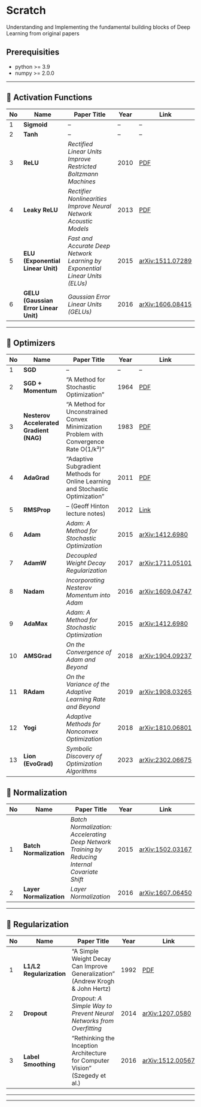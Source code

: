 # Scratch
Understanding and Implementing the fundamental building blocks of Deep Learning from original papers

## Prerequisities
- python >= 3.9
- numpy >= 2.0.0

---
## 🔸 Activation Functions

| No | Name | Paper Title | Year | Link |
|----|------|--------------|------|------|
| 1 | **Sigmoid** | – | – | – |
| 2 | **Tanh** | – | – | – |
| 3 | **ReLU** | *Rectified Linear Units Improve Restricted Boltzmann Machines* | 2010 | [PDF](https://www.cs.toronto.edu/~hinton/absps/reluICML.pdf) |
| 4 | **Leaky ReLU** | *Rectifier Nonlinearities Improve Neural Network Acoustic Models* | 2013 | [PDF](https://arxiv.org/abs/1303.2662) |
| 5 | **ELU (Exponential Linear Unit)** | *Fast and Accurate Deep Network Learning by Exponential Linear Units (ELUs)* | 2015 | [arXiv:1511.07289](https://arxiv.org/abs/1511.07289) |
| 6 | **GELU (Gaussian Error Linear Unit)** | *Gaussian Error Linear Units (GELUs)* | 2016 | [arXiv:1606.08415](https://arxiv.org/abs/1606.08415) |

---
## 🔸 Optimizers

| No | Name | Paper Title | Year | Link |
|----|------|--------------|------|------|
| 1 | **SGD** | – | – | – |
| 2 | **SGD + Momentum** | “A Method for Stochastic Optimization” | 1964 | [PDF](https://web.stanford.edu/class/ee398a/papers/polyak1964.pdf) |
| 3 | **Nesterov Accelerated Gradient (NAG)** | “A Method for Unconstrained Convex Minimization Problem with Convergence Rate O(1/k²)” | 1983 | [PDF](https://www.math.ku.dk/~rolf/teaching/10nesterov.pdf) |
| 4 | **AdaGrad** | “Adaptive Subgradient Methods for Online Learning and Stochastic Optimization” | 2011 | [PDF](https://www.jmlr.org/papers/volume12/duchi11a/duchi11a.pdf) |
| 5 | **RMSProp** | – (Geoff Hinton lecture notes) | 2012 | [Link](http://www.cs.toronto.edu/~tijmen/csc321/slides/lecture_slides_lec6.pdf) |
| 6 | **Adam** | *Adam: A Method for Stochastic Optimization* | 2015 | [arXiv:1412.6980](https://arxiv.org/abs/1412.6980) |
| 7 | **AdamW** | *Decoupled Weight Decay Regularization* | 2017 | [arXiv:1711.05101](https://arxiv.org/abs/1711.05101) |
| 8 | **Nadam** | *Incorporating Nesterov Momentum into Adam* | 2016 | [arXiv:1609.04747](https://arxiv.org/abs/1609.04747) |
| 9 | **AdaMax** | *Adam: A Method for Stochastic Optimization* | 2015 | [arXiv:1412.6980](https://arxiv.org/abs/1412.6980) |
| 10 | **AMSGrad** | *On the Convergence of Adam and Beyond* | 2018 | [arXiv:1904.09237](https://arxiv.org/abs/1904.09237) |
| 11 | **RAdam** | *On the Variance of the Adaptive Learning Rate and Beyond* | 2019 | [arXiv:1908.03265](https://arxiv.org/abs/1908.03265) |
| 12 | **Yogi** | *Adaptive Methods for Nonconvex Optimization* | 2018 | [arXiv:1810.06801](https://arxiv.org/abs/1810.06801) |
| 13 | **Lion (EvoGrad)** | *Symbolic Discovery of Optimization Algorithms* | 2023 | [arXiv:2302.06675](https://arxiv.org/abs/2302.06675) |


## 🔸 Normalization

| No | Name | Paper Title | Year | Link |
|----|------|--------------|------|------|
| 1 | **Batch Normalization** | *Batch Normalization: Accelerating Deep Network Training by Reducing Internal Covariate Shift* | 2015 | [arXiv:1502.03167](https://arxiv.org/abs/1502.03167) |
| 2 | **Layer Normalization** | *Layer Normalization* | 2016 | [arXiv:1607.06450](https://arxiv.org/abs/1607.06450) |

---

## 🔸 Regularization

| No | Name | Paper Title | Year | Link |
|----|------|--------------|------|------|
| 1 | **L1/L2 Regularization** | “A Simple Weight Decay Can Improve Generalization” (Andrew Krogh & John Hertz)| 1992 |[PDF](https://proceedings.neurips.cc/paper/1991/file/8eefcfdf5990e441f0fb6f3fad709e21-Paper.pdf)|
| 2 | **Dropout** | *Dropout: A Simple Way to Prevent Neural Networks from Overfitting* | 2014 | [arXiv:1207.0580](https://arxiv.org/abs/1207.0580) |
| 3|  **Label Smoothing** | “Rethinking the Inception Architecture for Computer Vision” (Szegedy et al.)| 2016 | [arXiv:1512.00567](https://arxiv.org/abs/1512.00567)|

---
<!-- ## 🔸 Weight Initialization

| No | Name | Paper Title | Year | Link |
|----|------|--------------|------|------|
| 1 | **Xavier Initialization** | *Understanding the Difficulty of Training Deep Feedforward Neural Networks* | 2010 | [arXiv:1006.0254](https://arxiv.org/abs/1006.0254) |
| 2 | **He Initialization**     | “Delving Deep into Rectifiers: Surpassing Human-Level Performance on ImageNet Classification” (He et al.) | 2015 | [arXiv:1502.01852](https://arxiv.org/abs/1502.01852)|
| 3 | **LSUV Initialization**   | “All You Need is a Good Init” (Mishkin & Matas) | 2016 | [arXiv:1511.06422](https://arxiv.org/abs/1511.06422) |
 -->

---

<!-- ## 🔸 Architecture Components

| No | Name | Paper Title | Year | Link |
|----|------|--------------|------|------|
| 1 | **Convolution (Conv2D)** | *ImageNet Classification with Deep Convolutional Neural Networks (AlexNet)* | 2012 | [PDF](https://papers.nips.cc/paper/4824-imagenet-classification-with-deep-convolutional-neural-networks.pdf) |
| 2 | **Pooling (Max/Avg)** | *LeNet-5, Gradient-Based Learning Applied to Document Recognition* | 1998 | [Link](http://yann.lecun.com/exdb/lenet/) |
| 3 | **Residual Connection (ResNet)** | *Deep Residual Learning for Image Recognition* | 2015 | [arXiv:1512.03385](https://arxiv.org/abs/1512.03385) |

--- -->